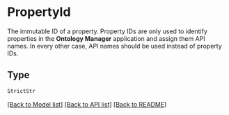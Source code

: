 # PropertyId

The immutable ID of a property. Property IDs are only used to identify properties in the **Ontology Manager**
application and assign them API names. In every other case, API names should be used instead of property IDs.


## Type
```python
StrictStr
```


[[Back to Model list]](../../README.md#documentation-for-models) [[Back to API list]](../../README.md#documentation-for-api-endpoints) [[Back to README]](../../README.md)
